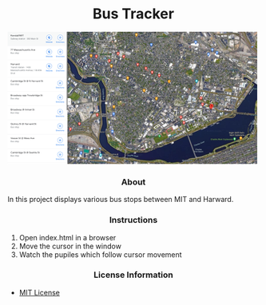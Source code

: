 
# <div align="center">Bus Tracker</div>

<img src= "BusStops.png" width='500'/>

### <div align="center">About</div>

In this project displays various bus stops between MIT and Harward.

### <div align="center">Instructions</div>
 1. Open index.html in a browser
 2. Move the cursor in the window
 3. Watch the pupiles which follow cursor movement

### <div align="center">License Information</div>
 - [MIT License](https://mit-license.org/)


